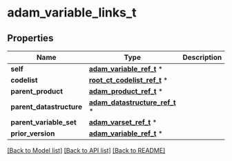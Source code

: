 # adam_variable_links_t

## Properties
Name | Type | Description | Notes
------------ | ------------- | ------------- | -------------
**self** | [**adam_variable_ref_t**](adam_variable_ref.md) \* |  | [optional] 
**codelist** | [**root_ct_codelist_ref_t**](root_ct_codelist_ref.md) \* |  | [optional] 
**parent_product** | [**adam_product_ref_t**](adam_product_ref.md) \* |  | [optional] 
**parent_datastructure** | [**adam_datastructure_ref_t**](adam_datastructure_ref.md) \* |  | [optional] 
**parent_variable_set** | [**adam_varset_ref_t**](adam_varset_ref.md) \* |  | [optional] 
**prior_version** | [**adam_variable_ref_t**](adam_variable_ref.md) \* |  | [optional] 

[[Back to Model list]](../README.md#documentation-for-models) [[Back to API list]](../README.md#documentation-for-api-endpoints) [[Back to README]](../README.md)


